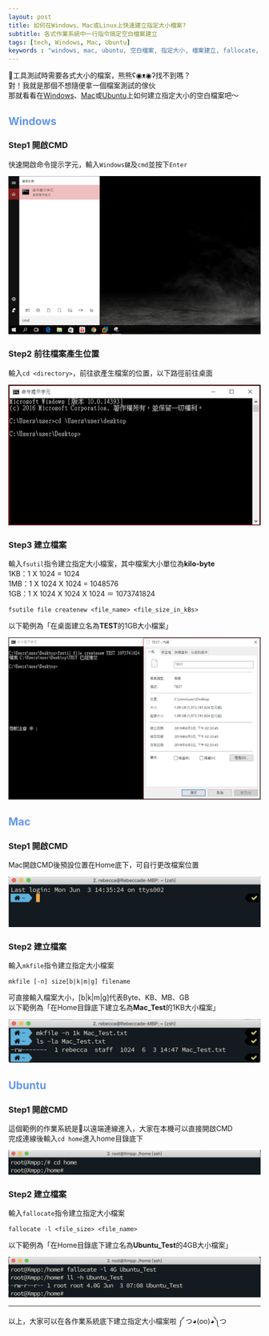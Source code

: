 ```yaml
---
layout: post
title: 如何在Windows、Mac或Linux上快速建立指定大小檔案?
subtitle: 各式作業系統中一行指令搞定空白檔案建立
tags: [tech, Windows, Mac, Ubuntu]
keywords : "windows, mac, ubuntu, 空白檔案, 指定大小, 檔案建立, fallocate, mkfile, fsutil" 
---
```


工具測試時需要各式大小的檔案，熊熊ʕ◉ᴥ◉ʔ找不到嗎？<br>
對！我就是那個不想隨便拿一個檔案測試的傢伙<br>
那就看看在[Windows](#Windows)、[Mac](#Mac)或[Ubuntu](#Ubuntu)上如何建立指定大小的空白檔案吧～<br>

##  <font color="#6495ED">Windows</font>

### Step1 開啟CMD

快速開啟命令提示字元，輸入`Windows鍵`及`cmd`並按下`Enter`<br>

![w-1](/img/1080603/w-1.png)

### Step2 前往檔案產生位置

輸入`cd <directory>`，前往欲產生檔案的位置，以下路徑前往桌面<br>

![w-2](/img/1080603/w-2.png)

### Step3 建立檔案

輸入`fsutil`指令建立指定大小檔案，其中檔案大小單位為**kilo-byte**<br>
1KB：1 X 1024 = 1024<br>
1MB：1 X 1024 X 1024 = 1048576<br>
1GB：1 X 1024 X 1024 X 1024 ＝ 1073741824<br>
```shell
fsutile file createnew <file_name> <file_size_in_kBs>
```
以下範例為「在桌面建立名為**TEST**的1GB大小檔案」<br>

![w-3](/img/1080603/w-3.png)

##  <font color="#6495ED">Mac</font>

### Step1 開啟CMD

Mac開啟CMD後預設位置在Home底下，可自行更改檔案位置<br>

![m-1](/img/1080603/m-1.png)

### Step2 建立檔案

輸入`mkfile`指令建立指定大小檔案<br>
```shell
mkfile [-n] size[b|k|m|g] filename
```
可直接輸入檔案大小，[b|k|m|g]代表Byte、KB、MB、GB<br>
以下範例為「在Home目錄底下建立名為**Mac_Test**的1KB大小檔案」<br>

![m-2](/img/1080603/m-2.png)

##  <font color="#6495ED">Ubuntu</font>

### Step1 開啟CMD

這個範例的作業系統是以遠端連線進入，大家在本機可以直接開啟CMD<br>
完成連線後輸入`cd home`進入home目錄底下<br>

![u-1](/img/1080603/u-1.png)

### Step2 建立檔案

輸入`fallocate`指令建立指定大小檔案<br>
```shell
fallocate -l <file_size> <file_name>
```
以下範例為「在Home目錄底下建立名為**Ubuntu_Test**的4GB大小檔案」<br>

![u-2](/img/1080603/u-2.png)

----------

以上，大家可以在各作業系統底下建立指定大小檔案啦 ༼ つ◕(oo)◕༽つ<br>
